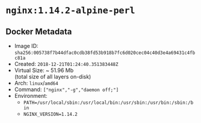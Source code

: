 # `nginx:1.14.2-alpine-perl`

## Docker Metadata

- Image ID: `sha256:005738f7b44dfac0cdb38fd53b918b7fc6d020cec04c40d3e4a69431c4fbc81a`
- Created: `2018-12-21T01:24:40.351383448Z`
- Virtual Size: ~ 51.96 Mb  
  (total size of all layers on-disk)
- Arch: `linux`/`amd64`
- Command: `["nginx","-g","daemon off;"]`
- Environment:
  - `PATH=/usr/local/sbin:/usr/local/bin:/usr/sbin:/usr/bin:/sbin:/bin`
  - `NGINX_VERSION=1.14.2`
